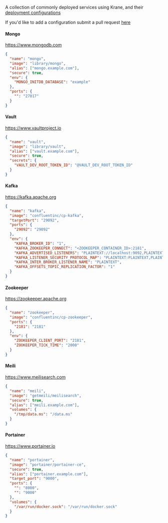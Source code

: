 A collection of commonly deployed services using Krane, and their [deployment configurations](http://localhost:3000/#/docs/deployment)

If you'd like to add a configuration submit a pull request [here](https://github.com/krane/krane/tree/master/docs/docs/example-configs.md)

#### Mongo 

https://www.mongodb.com

```json
{
  "name": "mongo",
  "image": "library/mongo",
  "alias": ["mongo.example.com"],
  "secure": true,
  "env": {
    "MONGO_INITDB_DATABASE": "example"
  },
  "ports": {
    "": "27017"
  }
}
```

#### Vault
 
https://www.vaultproject.io

```json
{
  "name": "vault",
  "image": "library/vault",
  "alias": ["vault.example.com"],
  "secure": true,
  "secrets": {
    "VAULT_DEV_ROOT_TOKEN_ID": "@VAULT_DEV_ROOT_TOKEN_ID"
  }
}
```

#### Kafka

https://kafka.apache.org

```json
{
  "name": "kafka",
  "image": "confluentinc/cp-kafka",
  "targetPort": "29092",
  "ports": {
    "29092": "29092"
  },
  "env": {
    "KAFKA_BROKER_ID": "1",
    "KAFKA_ZOOKEEPER_CONNECT": "<ZOOKEEPER_CONTAINER_ID>:2181",
    "KAFKA_ADVERTISED_LISTENERS": "PLAINTEXT://localhost:9092,PLAINTEXT_HOST://localhost:29092",
    "KAFKA_LISTENER_SECURITY_PROTOCOL_MAP": "PLAINTEXT:PLAINTEXT,PLAINTEXT_HOST:PLAINTEXT",
    "KAFKA_INTER_BROKER_LISTENER_NAME": "PLAINTEXT",
    "KAFKA_OFFSETS_TOPIC_REPLICATION_FACTOR": "1"
  }
}
```

#### Zookeeper

https://zookeeper.apache.org

```json
{
  "name": "zookeeper",
  "image": "confluentinc/cp-zookeeper",
  "ports": {
    "2181": "2181"
  },
  "env": {
    "ZOOKEEPER_CLIENT_PORT": "2181",
    "ZOOKEEPER_TICK_TIME": "2000"
  }
}
```

#### Meili

https://www.meilisearch.com

```json
{
  "name": "meili",
  "image": "getmeili/meilisearch",
  "secure": true,
  "alias": ["meili.example.com"],
  "volumes": {
    "/tmp/data.ms": "/data.ms"
  }
}
```

#### Portainer

https://www.portainer.io

```json
{
  "name": "portainer",
  "image": "portainer/portainer-ce",
  "secure": true,
  "alias": ["portainer.example.com"],
  "target_port": "9000",
  "ports": {
    "": "8000",
    "": "9000"
  },
  "volumes": {
    "/var/run/docker.sock": "/var/run/docker.sock"
  }
}
```